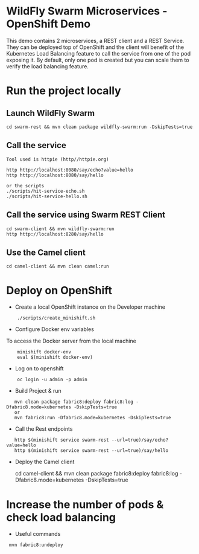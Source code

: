 # WildFly Swarm Microservices - OpenShift Demo

This demo contains 2 microservices, a REST client and a REST Service. They can be deployed top of OpenShift
and the client will benefit of the Kubernetes Load Balancing feature to call the service from one of the pod exposing it.
By default, only one pod is created but you can scale them to verify the load balancing feature.    
  
# Run the project locally

## Launch WildFly Swarm

    cd swarm-rest && mvn clean package wildfly-swarm:run -DskipTests=true
    
## Call the service
    
    Tool used is httpie (http//httpie.org)
    
    http http://localhost:8080/say/echo?value=hello
    http http://localhost:8080/say/hello
    
    or the scripts
    ./scripts/hit-service-echo.sh
    ./scripts/hit-service-hello.sh
    
## Call the service using Swarm REST Client
     
    cd swarm-client && mvn wildfly-swarm:run 
    http http://localhost:8280/say/hello  

## Use the Camel client
        
    cd camel-client && mvn clean camel:run
      
# Deploy on OpenShift
    
* Create a local OpenShift instance on the Developer machine
```
    ./scripts/create_minishift.sh
```    
* Configure Docker env variables 

To access the Docker server from the local machine

```    
    minishift docker-env
    eval $(minishift docker-env)
```    
* Log on to openshift
```    
    oc login -u admin -p admin
```        
* Build Project & run
```
   mvn clean package fabric8:deploy fabric8:log -Dfabric8.mode=kubernetes -DskipTests=true
   or
   mvn fabric8:run -Dfabric8.mode=kubernetes -DskipTests=true
```   
* Call the Rest endpoints
```   
   http $(minishift service swarm-rest --url=true)/say/echo?value=hello
   http $(minishift service swarm-rest --url=true)/say/hello
``` 

* Deploy the Camel client

   cd camel-client && mvn clean package fabric8:deploy fabric8:log -Dfabric8.mode=kubernetes -DskipTests=true

# Increase the number of pods & check load balancing


     
     
* Useful commands
```
 mvn fabric8:undeploy
```     